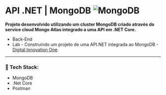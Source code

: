 # API .NET | MongoDB ![MongoDB](https://user-images.githubusercontent.com/81651304/123741433-6cefcb00-d880-11eb-9e66-b067e515b983.png) 

**Projeto desenvolvido utilizando um cluster MongoDB criado através do service cloud Mongo Atlas integrado a uma API em .NET Core.**  

- Back-End
- Lab - Construindo um projeto de uma API.NET integrada ao MongoDB - [Digital Innovation One](https://digitalinnovation.one/).

____

### 🎯 Tech Stack:

- MongoDB
- .Net Core
- Postman